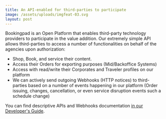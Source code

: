 ```yaml
---
title: An API-enabled for third-parties to participate
image: /assets/uploads/imgfeat-03.svg
layout: post
---
```

Bookingpad is an Open Platform that enables third-party technology providers to participate in the value addition. Our extremely simple API allows third-parties to access a number of functionalities on behalf of the agencies upon authorization:

* Shop, Book, and service their content.
* Access their Orders for exporting purposes (Mid/Backoffice Systems)
* Access with read/write their Corporates and Traveler profiles on our platform
* We can actively send outgoing Webhooks (HTTP notices) to third-parties based on a number of events happening in our platform (Order issuing, changes, cancellation, or even service disruption events such a schedule change)

You can find descriptive APIs and Webhooks documentation [in our Developer's Guide](https://dev-guides.airgateway.net/).